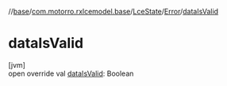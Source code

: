 //[base](../../../../index.md)/[com.motorro.rxlcemodel.base](../../index.md)/[LceState](../index.md)/[Error](index.md)/[dataIsValid](data-is-valid.md)

# dataIsValid

[jvm]\
open override val [dataIsValid](data-is-valid.md): Boolean
